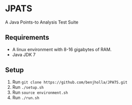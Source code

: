 # JPATS
A Java Points-to Analysis Test Suite

## Requirements
- A linux environment with 8-16 gigabytes of RAM.
- Java JDK 7

## Setup
1. Run `git clone https://github.com/benjholla/JPATS.git`
2. Run `./setup.sh`
3. Run `source environment.sh`
4. Run `./run.sh`
